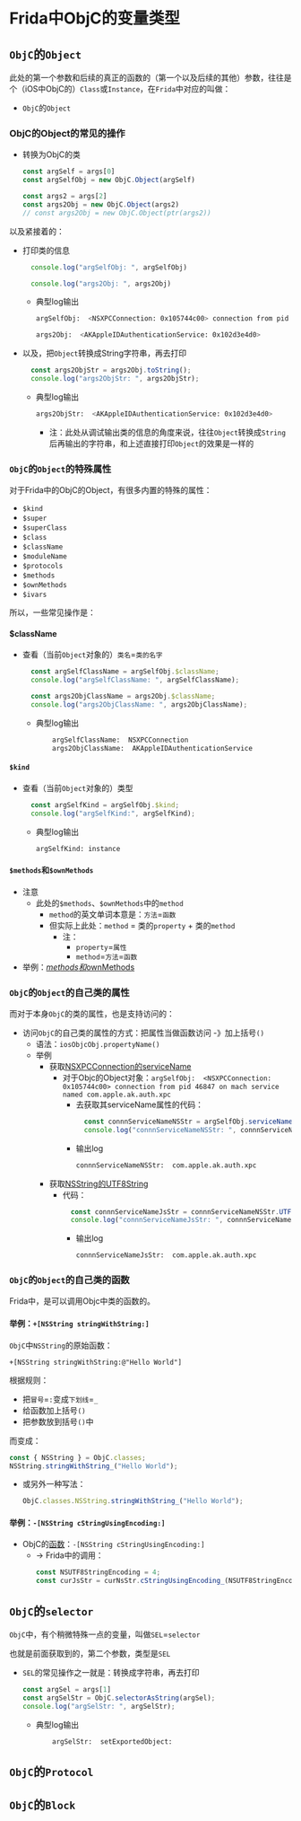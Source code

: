 # Frida中ObjC的变量类型

## `ObjC`的`Object`

此处的第一个参数和后续的真正的函数的（第一个以及后续的其他）参数，往往是个（iOS中ObjC的）`Class`或`Instance`，在`Frida`中对应的叫做：

* `ObjC`的`Object`

### ObjC的Object的常见的操作

* 转换为ObjC的类
  ```js
  const argSelf = args[0]
  const argSelfObj = new ObjC.Object(argSelf)

  const args2 = args[2]
  const args2Obj = new ObjC.Object(args2)
  // const args2Obj = new ObjC.Object(ptr(args2))
  ```

以及紧接着的：

* 打印类的信息
  ```js
    console.log("argSelfObj: ", argSelfObj)

    console.log("args2Obj: ", args2Obj)
  ```
  * 典型log输出
    ```bash
    argSelfObj:  <NSXPCConnection: 0x105744c00> connection from pid 46847 on mach service named com.apple.ak.auth.xpc

    args2Obj:  <AKAppleIDAuthenticationService: 0x102d3e4d0>
    ```
* 以及，把`Object`转换成String字符串，再去打印
  ```js
    const args2ObjStr = args2Obj.toString();
    console.log("args2ObjStr: ", args2ObjStr);
  ```
  * 典型log输出
    ```bash
    args2ObjStr:  <AKAppleIDAuthenticationService: 0x102d3e4d0>
    ```
    * 注：此处从调试输出类的信息的角度来说，往往`Object`转换成`String`后再输出的字符串，和上述直接打印`Object`的效果是一样的

### `ObjC`的`Object`的**特殊属性**

对于Frida中的ObjC的Object，有很多内置的特殊的属性：

* `$kind`
* `$super`
* `$superClass`
* `$class`
* `$className`
* `$moduleName`
* `$protocols`
* `$methods`
* `$ownMethods`
* `$ivars`

所以，一些常见操作是：

#### $className

* 查看（当前`Object`对象的）`类名`=`类的名字`
  ```js
    const argSelfClassName = argSelfObj.$className;
    console.log("argSelfClassName: ", argSelfClassName);

    const args2ObjClassName = args2Obj.$className;
    console.log("args2ObjClassName: ", args2ObjClassName);
  ```
  * 典型log输出
    ```bash
        argSelfClassName:  NSXPCConnection
        args2ObjClassName:  AKAppleIDAuthenticationService
    ```

#### `$kind`

* 查看（当前`Object`对象的）类型
  ```js
    const argSelfKind = argSelfObj.$kind;
    console.log("argSelfKind:", argSelfKind);
  ```
  * 典型log输出
    ```bash
    argSelfKind: instance
    ```

#### `$methods`和`$ownMethods`

* 注意
  * 此处的`$methods`、`$ownMethods`中的`method`
      * `method`的英文单词本意是：`方法`=`函数`
      * 但实际上此处：`method` = 类的`property` + 类的`method`
        * 注：
          * `property`=`属性`
          * `method`=`方法`=`函数`
* 举例：[$methods和$ownMethods](../../../frida_example/frida/ios_objc/object/methods_ownMethods.md)

### `ObjC`的`Object`的**自己类的属性**

而对于本身`ObjC`的类的属性，也是支持访问的：

* 访问`ObjC`的自己类的属性的方式：把属性当做函数访问 -》加上括号`()`
  * 语法：`iosObjcObj.propertyName()`
  * 举例
    * 获取[NSXPCConnection的serviceName](https://developer.apple.com/documentation/foundation/nsxpcconnection/1413751-servicename)
      * 对于Objc的Object对象：`argSelfObj:  <NSXPCConnection: 0x105744c00> connection from pid 46847 on mach service named com.apple.ak.auth.xpc`
        * 去获取其serviceName属性的代码：
          ```js
            const connnServiceNameNSStr = argSelfObj.serviceName();
            console.log("connnServiceNameNSStr: ", connnServiceNameNSStr);
          ```
        * 输出log
          ```bash
          connnServiceNameNSStr:  com.apple.ak.auth.xpc
          ```
    * 获取[NSString的UTF8String](https://developer.apple.com/documentation/foundation/nsstring/1411189-utf8string?language=objc)
      * 代码：
        ```js
          const connnServiceNameJsStr = connnServiceNameNSStr.UTF8String();
          console.log("connnServiceNameJsStr: ", connnServiceNameJsStr);
        ```
        * 输出log
          ```bash
          connnServiceNameJsStr:  com.apple.ak.auth.xpc
          ```

### `ObjC`的`Object`的**自己类的函数**

Frida中，是可以调用Objc中类的函数的。

#### 举例：`+[NSString stringWithString:]`

`ObjC`中`NSString`的原始函数：

```objc
+[NSString stringWithString:@"Hello World"]
```

根据规则：

* 把`冒号`=`:`变成`下划线`=`_`
* 给函数加上括号`()`
* 把参数放到括号`()`中

而变成：

```js
const { NSString } = ObjC.classes;
NSString.stringWithString_("Hello World");
```
  * 或另外一种写法：
    ```js
    ObjC.classes.NSString.stringWithString_("Hello World");
    ```

#### 举例：`-[NSString cStringUsingEncoding:]`

* ObjC的[函数](https://developer.apple.com/documentation/foundation/nsstring/1408489-cstringusingencoding?language=objc)：`-[NSString cStringUsingEncoding:]`
  * -> Frida中的调用：
    ```js
    const NSUTF8StringEncoding = 4;
    const curJsStr = curNsStr.cStringUsingEncoding_(NSUTF8StringEncoding)`
    ```

## `ObjC`的`selector`

`ObjC`中，有个稍微特殊一点的变量，叫做`SEL`=`selector`

也就是前面获取到的，第二个参数，类型是`SEL`

* `SEL`的常见操作之一就是：转换成字符串，再去打印
  ```js
  const argSel = args[1]
  const argSelStr = ObjC.selectorAsString(argSel);
  console.log("argSelStr: ", argSelStr);
  ```
  * 典型log输出
    ```bash
        argSelStr:  setExportedObject:
    ```

## `ObjC`的`Protocol`

## `ObjC`的`Block`
